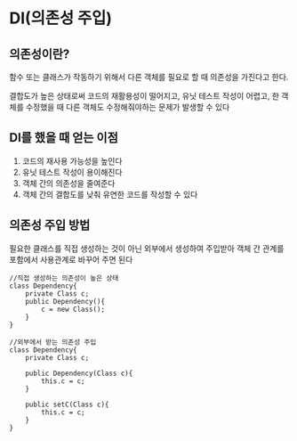 # DI(의존성 주입)

## 의존성이란?
함수 또는 클래스가 작동하기 위해서 다른 객체를 필요로 할 때 의존성을 가진다고 한다.

결합도가 높은 상태로써 코드의 재활용성이 떨어지고, 유닛 테스트 작성이 어렵고, 한 객체를 수정했을 때 다른 객체도 수정해줘야하는 문제가 발생할 수 있다

## DI를 했을 때 얻는 이점
1. 코드의 재사용 가능성을 높인다
2. 유닛 테스트 작성이 용이해진다
3. 객체 간의 의존성을 줄여준다
4. 객체 간의 결합도를 낮춰 유연한 코드를 작성할 수 있다 

## 의존성 주입 방법 
 필요한 클래스를 직접 생성하는 것이 아닌 외부에서 생성하여 주입받아 객체 간 관계를 포함에서 사용관계로 바꾸어 주면 된다
    
    //직접 생성하는 의존성이 높은 상태
    class Dependency{
        private Class c;
        public Dependency(){
            c = new Class();        
        }
    }

    //외부에서 받는 의존성 주입
    class Dependency{
        private Class c;

        public Dependency(Class c){
            this.c = c;
        }

        public setC(Class c){
            this.c = c;
        }
    }